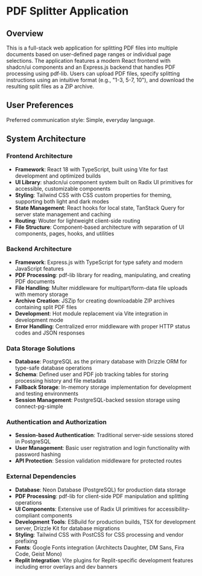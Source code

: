 # PDF Splitter Application

## Overview

This is a full-stack web application for splitting PDF files into multiple documents based on user-defined page ranges or individual page selections. The application features a modern React frontend with shadcn/ui components and an Express.js backend that handles PDF processing using pdf-lib. Users can upload PDF files, specify splitting instructions using an intuitive format (e.g., "1-3, 5-7, 10"), and download the resulting split files as a ZIP archive.

## User Preferences

Preferred communication style: Simple, everyday language.

## System Architecture

### Frontend Architecture
- **Framework**: React 18 with TypeScript, built using Vite for fast development and optimized builds
- **UI Library**: shadcn/ui component system built on Radix UI primitives for accessible, customizable components
- **Styling**: Tailwind CSS with CSS custom properties for theming, supporting both light and dark modes
- **State Management**: React hooks for local state, TanStack Query for server state management and caching
- **Routing**: Wouter for lightweight client-side routing
- **File Structure**: Component-based architecture with separation of UI components, pages, hooks, and utilities

### Backend Architecture
- **Framework**: Express.js with TypeScript for type safety and modern JavaScript features
- **PDF Processing**: pdf-lib library for reading, manipulating, and creating PDF documents
- **File Handling**: Multer middleware for multipart/form-data file uploads with memory storage
- **Archive Creation**: JSZip for creating downloadable ZIP archives containing split PDF files
- **Development**: Hot module replacement via Vite integration in development mode
- **Error Handling**: Centralized error middleware with proper HTTP status codes and JSON responses

### Data Storage Solutions
- **Database**: PostgreSQL as the primary database with Drizzle ORM for type-safe database operations
- **Schema**: Defined user and PDF job tracking tables for storing processing history and file metadata
- **Fallback Storage**: In-memory storage implementation for development and testing environments
- **Session Management**: PostgreSQL-backed session storage using connect-pg-simple

### Authentication and Authorization
- **Session-based Authentication**: Traditional server-side sessions stored in PostgreSQL
- **User Management**: Basic user registration and login functionality with password hashing
- **API Protection**: Session validation middleware for protected routes

### External Dependencies
- **Database**: Neon Database (PostgreSQL) for production data storage
- **PDF Processing**: pdf-lib for client-side PDF manipulation and splitting operations
- **UI Components**: Extensive use of Radix UI primitives for accessibility-compliant components
- **Development Tools**: ESBuild for production builds, TSX for development server, Drizzle Kit for database migrations
- **Styling**: Tailwind CSS with PostCSS for CSS processing and vendor prefixing
- **Fonts**: Google Fonts integration (Architects Daughter, DM Sans, Fira Code, Geist Mono)
- **Replit Integration**: Vite plugins for Replit-specific development features including error overlays and dev banners